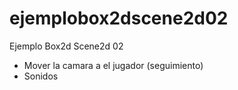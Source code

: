 # ejemplobox2dscene2d02
Ejemplo Box2d Scene2d 02
- Mover la camara a el jugador (seguimiento)
- Sonidos

